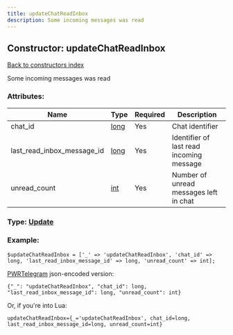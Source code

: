 ```yaml
---
title: updateChatReadInbox
description: Some incoming messages was read
---
```

## Constructor: updateChatReadInbox  
[Back to constructors index](index.md)



Some incoming messages was read

### Attributes:

| Name     |    Type       | Required | Description |
|----------|---------------|----------|-------------|
|chat\_id|[long](../types/long.md) | Yes|Chat identifier|
|last\_read\_inbox\_message\_id|[long](../types/long.md) | Yes|Identifier of last read incoming message|
|unread\_count|[int](../types/int.md) | Yes|Number of unread messages left in chat|



### Type: [Update](../types/Update.md)


### Example:

```
$updateChatReadInbox = ['_' => 'updateChatReadInbox', 'chat_id' => long, 'last_read_inbox_message_id' => long, 'unread_count' => int];
```  

[PWRTelegram](https://pwrtelegram.xyz) json-encoded version:

```
{"_": "updateChatReadInbox", "chat_id": long, "last_read_inbox_message_id": long, "unread_count": int}
```


Or, if you're into Lua:  


```
updateChatReadInbox={_='updateChatReadInbox', chat_id=long, last_read_inbox_message_id=long, unread_count=int}

```


